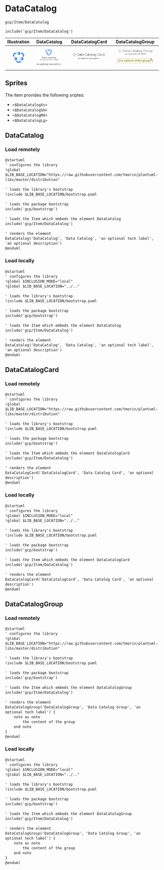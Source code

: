 # DataCatalog


```text
gcp/Item/DataCatalog
```

```text
include('gcp/Item/DataCatalog')
```



| Illustration | DataCatalog | DataCatalogCard | DataCatalogGroup |
| :---: | :---: | :---: | :---: |
| ![illustration for Illustration](../../gcp/Item/DataCatalog.png) | ![illustration for DataCatalog](../../gcp/Item/DataCatalog.Local.png) | ![illustration for DataCatalogCard](../../gcp/Item/DataCatalogCard.Local.png) | ![illustration for DataCatalogGroup](../../gcp/Item/DataCatalogGroup.Local.png) |



## Sprites
The item provides the following sriptes:

- `<$DataCatalogXs>`
- `<$DataCatalogSm>`
- `<$DataCatalogMd>`
- `<$DataCatalogLg>`





## DataCatalog

### Load remotely
```plantuml
@startuml
' configures the library
!global $LIB_BASE_LOCATION="https://raw.githubusercontent.com/tmorin/plantuml-libs/master/distribution"

' loads the library's bootstrap
!include $LIB_BASE_LOCATION/bootstrap.puml

' loads the package bootstrap
include('gcp/bootstrap')

' loads the Item which embeds the element DataCatalog
include('gcp/Item/DataCatalog')

' renders the element
DataCatalog('DataCatalog', 'Data Catalog', 'an optional tech label', 'an optional description')
@enduml
```

### Load locally
```plantuml
@startuml
' configures the library
!global $INCLUSION_MODE="local"
!global $LIB_BASE_LOCATION="../.."

' loads the library's bootstrap
!include $LIB_BASE_LOCATION/bootstrap.puml

' loads the package bootstrap
include('gcp/bootstrap')

' loads the Item which embeds the element DataCatalog
include('gcp/Item/DataCatalog')

' renders the element
DataCatalog('DataCatalog', 'Data Catalog', 'an optional tech label', 'an optional description')
@enduml
```

## DataCatalogCard

### Load remotely
```plantuml
@startuml
' configures the library
!global $LIB_BASE_LOCATION="https://raw.githubusercontent.com/tmorin/plantuml-libs/master/distribution"

' loads the library's bootstrap
!include $LIB_BASE_LOCATION/bootstrap.puml

' loads the package bootstrap
include('gcp/bootstrap')

' loads the Item which embeds the element DataCatalogCard
include('gcp/Item/DataCatalog')

' renders the element
DataCatalogCard('DataCatalogCard', 'Data Catalog Card', 'an optional description')
@enduml
```

### Load locally
```plantuml
@startuml
' configures the library
!global $INCLUSION_MODE="local"
!global $LIB_BASE_LOCATION="../.."

' loads the library's bootstrap
!include $LIB_BASE_LOCATION/bootstrap.puml

' loads the package bootstrap
include('gcp/bootstrap')

' loads the Item which embeds the element DataCatalogCard
include('gcp/Item/DataCatalog')

' renders the element
DataCatalogCard('DataCatalogCard', 'Data Catalog Card', 'an optional description')
@enduml
```

## DataCatalogGroup

### Load remotely
```plantuml
@startuml
' configures the library
!global $LIB_BASE_LOCATION="https://raw.githubusercontent.com/tmorin/plantuml-libs/master/distribution"

' loads the library's bootstrap
!include $LIB_BASE_LOCATION/bootstrap.puml

' loads the package bootstrap
include('gcp/bootstrap')

' loads the Item which embeds the element DataCatalogGroup
include('gcp/Item/DataCatalog')

' renders the element
DataCatalogGroup('DataCatalogGroup', 'Data Catalog Group', 'an optional tech label') {
    note as note
        the content of the group
    end note
}
@enduml
```

### Load locally
```plantuml
@startuml
' configures the library
!global $INCLUSION_MODE="local"
!global $LIB_BASE_LOCATION="../.."

' loads the library's bootstrap
!include $LIB_BASE_LOCATION/bootstrap.puml

' loads the package bootstrap
include('gcp/bootstrap')

' loads the Item which embeds the element DataCatalogGroup
include('gcp/Item/DataCatalog')

' renders the element
DataCatalogGroup('DataCatalogGroup', 'Data Catalog Group', 'an optional tech label') {
    note as note
        the content of the group
    end note
}
@enduml
```

